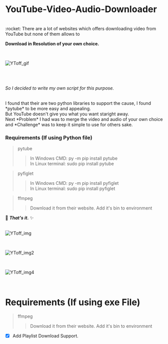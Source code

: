 # YouTube-Video-Audio-Downloader
</br>
:rocket: There are a lot of websites which offers downloading video from YouTube but none of them allows to 

**Download in Resolution of your own choice.**

</br>

![YToff_gif](https://user-images.githubusercontent.com/41824020/57936562-db13e680-78e1-11e9-9055-7faf05d51c0f.gif)

</br>
</br>

*So I decided to write my own script for this purpose.*

</br>
I found that their are two python libraries to support the cause, I found  *pytube*  to be more easy and appealing.
</br>
But YouTube doesn't give you what you want staright away.
</br>
Next  *Problem*  I had was to merge the video and audio of your own choice and  *Challenge*  was to keep it simple to use for others sake.
</br>

### Requirements (If using Python file)
> pytube</br>
> > In Windows CMD: py -m pip install pytube</br>
> > In Linux terminal: sudo pip install pytube</br>

> pyfiglet</br>
> > In Windows CMD: py -m pip install pyfiglet</br>
> > In Linux terminal: sudo pip install pyfiglet</br>

> ffmpeg
> > Download it from their website.
> > Add it's bin to environment

:camel: ***That's it.*** :sparkles:
</br>
</br>

![YToff_img](https://user-images.githubusercontent.com/41824020/57936989-ace2d680-78e2-11e9-869a-734956a66411.png)

</br>

![YToff_img2](https://user-images.githubusercontent.com/41824020/57937080-ddc30b80-78e2-11e9-97c2-70419c738853.png)

</br>

![YToff_img4](https://user-images.githubusercontent.com/41824020/57966663-bae03800-7972-11e9-8391-1691f241413f.png)


</br>


# Requirements (If using exe File)
> ffmpeg
> > Download it from their website.
> > Add it's bin to environment

- [x] Add Playlist Download Support.

